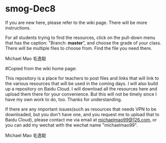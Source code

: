 # smog-Dec8

If you are new here, please refer to the wiki page. There will be more instructions. 

For all students trying to find the resources, click on the pull-down menu that has the caption: "Branch: **master**", and choose the grade of your class. There will be multiple files to choose from. Find the file you need there. 

Michael Mao
毛逸聪

#Copied from the wiki home page: 

This repository is a place for teachers to post files and links that will link to the various resources that will be used in the coming days. I will also build up a repository on Baidu Cloud. I will download all the resources here and upload them there for your convenience. But this will not be timely since I have my own work to do, too. Thanks for understanding.

If there are any important issues(such as resources that needs VPN to be downloaded, but you don't have one, and you request me to upload that to Baidu Cloud), please contact me via email at michaelmao99@126.com, or you can add my wechat with the wechat name "michaelmao99".

Michael Mao
毛逸聪
